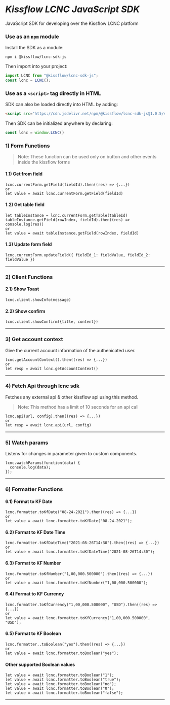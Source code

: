 # _Kissflow LCNC JavaScript SDK_
JavaScript SDK for developing over the Kissflow LCNC platform


### Use as an `npm` module
Install the SDK as a module:

`npm i @kissflow/lcnc-sdk-js`

Then import into your project:
```js
import LCNC from "@kissflow/lcnc-sdk-js";
const lcnc = LCNC();
```

### Use as a `<script>` tag directly in HTML
SDK can also be loaded directly into HTML by adding:
```html
<script src="https://cdn.jsdelivr.net/npm/@kissflow/lcnc-sdk-js@1.0.5/src/index.min.js"></script>
```
Then SDK can be initialized anywhere by declaring:

```js
const lcnc = window.LCNC()
```

### 1) Form Functions
> Note: These function can be used only on button and other events inside the kissflow forms
#### 1.1) Get from field
```
lcnc.currentForm.getField(fieldId).then((res) => {...})
or  
let value = await lcnc.currentForm.getField(fieldId)
```
#### 1.2) Get table field
```
let tableInstance = lcnc.currentForm.getTable(tableId)
tableInstance.getField(rowIndex, fieldId).then((res) => console.log(res))
or  
let value = await tableInstance.getField(rowIndex, fieldId)
```
#### 1.3) Update form field
```
lcnc.currentForm.updateField({ fieldId_1: fieldValue, fieldId_2: fieldValue })
```
------------------------------
### 2) Client Functions
#### 2.1) Show Toast
```
lcnc.client.showInfo(message)
```
#### 2.2) Show confirm
```
lcnc.client.showConfirm({title, content})
```
------------------------------
### 3) Get account context

Give the current account information of the authenicated user.

```
lcnc.getAccountContext().then((res) => {...})
or
let resp = await lcnc.getAccountContext()
```
------------------------------

### 4) Fetch Api through lcnc sdk

Fetches any external api & other kissflow api using this method.

> Note: This method has a limit of 10 seconds for an api call

```
lcnc.api(url, config).then((res) => {...})
or
let resp = await lcnc.api(url, config)
```
------------------------------

### 5) Watch params

Listens for changes in parameter given to custom components.

```
lcnc.watchParams(function(data) {
  console.log(data);
});
```
------------------------------

### 6) Formatter Functions
#### 6.1) Format to KF Date
```
lcnc.formatter.toKfDate("08-24-2021").then((res) => {...})
or  
let value = await lcnc.formatter.toKfDate("08-24-2021");
```
#### 6.2) Format to KF Date Time
```
lcnc.formatter.toKfDateTime("2021-08-26T14:30").then((res) => {...})
or  
let value = await lcnc.formatter.toKfDateTime("2021-08-26T14:30");
```
#### 6.3) Format to KF Number
```
lcnc.formatter.toKfNumber("1,00,000.500000").then((res) => {...})
or  
let value = await lcnc.formatter.toKfNumber("1,00,000.500000");
```
#### 6.4) Format to KF Currency
```
lcnc.formatter.toKfCurrency("1,00,000.500000", "USD").then((res) => {...})
or  
let value = await lcnc.formatter.toKfCurrency("1,00,000.500000", "USD");
```
#### 6.5) Format to KF Boolean
```
lcnc.formatter..toBoolean("yes").then((res) => {...})
or  
let value = await lcnc.formatter.toBoolean("yes");
```
#### Other supported Boolean values
```
let value = await lcnc.formatter.toBoolean("1");
let value = await lcnc.formatter.toBoolean("true");
let value = await lcnc.formatter.toBoolean("no");
let value = await lcnc.formatter.toBoolean("0");
let value = await lcnc.formatter.toBoolean("false");
```
------------------------------
